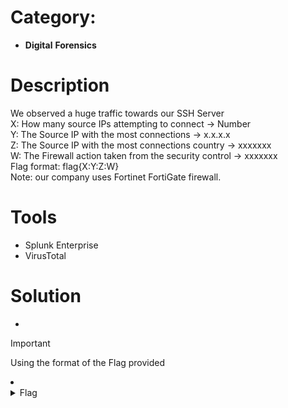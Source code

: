 # Category: 
- **Digital** **Forensics**
# Description
We observed a huge traffic towards our SSH Server<br />
X: How many source IPs attempting to connect  → Number<br />
Y: The Source IP with the most connections → x.x.x.x<br />
Z: The Source IP with the most connections country → xxxxxxx<br />
W: The Firewall action taken from the security control → xxxxxxx<br />
Flag format: flag{X:Y:Z:W}<br />
Note: our company uses Fortinet FortiGate firewall.<br />

# Tools
- Splunk Enterprise
- VirusTotal

# Solution
- <br />
> [!IMPORTANT]
> Using the format of the Flag provided
<li>
	<details>
		<summary>Flag</summary>
flag{19:91.224.160.108:Finland:Blocked}</details>
</li>

